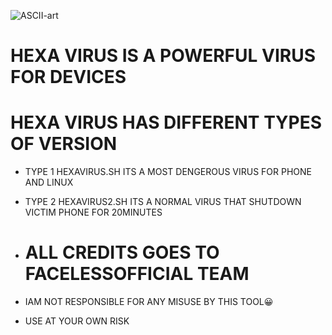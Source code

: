 ![ASCII-art](https://github.com/user-attachments/assets/0af5230b-0626-4c9b-81e5-40d5f0e7efc1)
# HEXA VIRUS IS A POWERFUL VIRUS FOR DEVICES
# HEXA VIRUS HAS DIFFERENT TYPES OF VERSION
* TYPE 1 HEXAVIRUS.SH ITS A MOST DENGEROUS VIRUS FOR PHONE AND LINUX
* TYPE 2 HEXAVIRUS2.SH ITS A NORMAL VIRUS THAT SHUTDOWN VICTIM PHONE FOR 20MINUTES
* # ALL CREDITS GOES TO FACELESSOFFICIAL TEAM

* IAM NOT RESPONSIBLE FOR ANY MISUSE BY THIS TOOL😀
* USE AT YOUR OWN RISK

